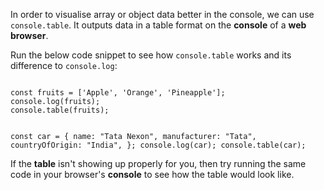 In order to visualise array or object data better in the console, we can use `console.table`. It outputs data in a table format on the **console** of a **web browser**.

Run the below code snippet to see how `console.table` works and its difference to `console.log`:

<codeblock language="javascript" type="lesson">
<code>
const fruits = ['Apple', 'Orange', 'Pineapple'];
console.log(fruits);
console.table(fruits);

const car = {
    name: "Tata Nexon",
    manufacturer: "Tata",
	countryOfOrigin: "India",
};
console.log(car);
console.table(car);
</code>
</codeblock>

If the **table** isn't showing up properly for you,
then try running the same code in your browser's **console**
to see how the table would look like.
